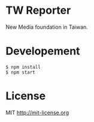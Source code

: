 # TW Reporter
New Media foundation in Taiwan.

# Developement

    $ npm install
    $ npm start

# License

MIT http://mit-license.org
